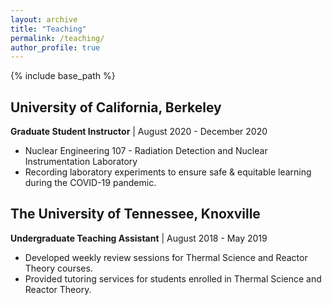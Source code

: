 ```yaml
---
layout: archive
title: "Teaching"
permalink: /teaching/
author_profile: true
---
```

{% include base_path %}
## University of California, Berkeley
**Graduate Student Instructor** | August 2020 - December 2020
* Nuclear Engineering 107 - Radiation Detection and Nuclear Instrumentation Laboratory
* Recording laboratory experiments to ensure safe \& equitable learning during the COVID-19 pandemic.

## The University of Tennessee, Knoxville
**Undergraduate Teaching Assistant** | August 2018 - May 2019
* Developed weekly review sessions for Thermal Science and Reactor Theory courses.
* Provided tutoring services for students enrolled in Thermal Science and Reactor Theory.